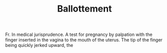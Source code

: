 ---
title: Ballottement
letter: B
permalink: "/definitions/ballottement.html"
body: Fr. In medical jurisprudence. A test for pregnancy by palpation with the finger
  inserted in the vagina to the mouth of the uterus. The tip of the finger being quickly
  jerked upward, the
published_at: '2018-07-07'
layout: post
---